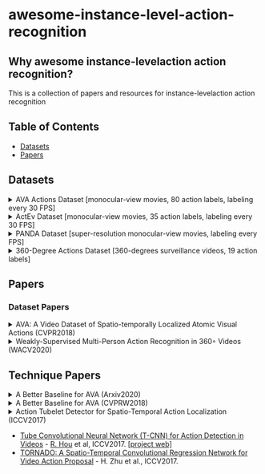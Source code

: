 # awesome-instance-level-action-recognition


## Why awesome instance-levelaction action recognition?

This is a collection of papers and resources for instance-levelaction action recognition


## Table of Contents
- [Datasets](#datasets)
- [Papers](#papers)

## Datasets

<details>
<summary>AVA Actions Dataset [monocular-view movies, 80 action labels, labeling every 30 FPS]</summary>
 <div align="center">
  <img src="images/ava_demo.gif" width="600px"/>
</div>
 
[link](http://research.google.com/ava/)
 </details>
 
 
 
<details>
<summary>ActEv Dataset [monocular-view movies, 35 action labels, labeling every 30 FPS]</summary>
 <div align="center">
  <img src="images/ava_demo.gif" width="600px"/>
</div>
 
[link](https://actev.nist.gov/trecvid20#tab_data)
 </details>
 
 
<details>
<summary>PANDA Dataset [super-resolution monocular-view movies, labeling every FPS]</summary>
 <div align="center">
  <img src="images/panda.png" width="600px"/>
</div>
 
[link](http://www.panda-dataset.com/index.html)
 </details>
 
 <details>
<summary>360-Degree Actions Dataset [360-degrees surveillance videos, 19 action labels]</summary>
 <div align="center">
  <img src="images/360.png" width="900px"/>
</div>
 
[link](https://github.com/ryukenzen/360action)
 </details>


## Papers
### Dataset Papers

<details>
<summary>AVA: A Video Dataset of Spatio-temporally Localized Atomic Visual Actions (CVPR2018)</summary>
 
 [pdf](https://arxiv.org/pdf/1705.08421.pdf)
 
@inproceedings{gu2018ava,
  title={Ava: A video dataset of spatio-temporally localized atomic visual actions},
  author={Gu, Chunhui and Sun, Chen and Ross, David A and Vondrick, Carl and Pantofaru, Caroline and Li, Yeqing and Vijayanarasimhan, Sudheendra and Toderici, George and Ricco, Susanna and Sukthankar, Rahul and others},
  booktitle={Proceedings of the IEEE Conference on Computer Vision and Pattern Recognition},
  pages={6047--6056},
  year={2018}
}
</details>



<details>
<summary>Weakly-Supervised Multi-Person Action Recognition in 360◦ Videos (WACV2020)</summary>
 
 [pdf](https://openaccess.thecvf.com/content_WACV_2020/papers/Li_Weakly-Supervised_Multi-Person_Action_Recognition_in_360circ_Videos_WACV_2020_paper.pdf)
 [code](https://github.com/ryukenzen/360action)
 
 @inproceedings{li2020weakly,
  title={Weakly-Supervised Multi-Person Action Recognition in 360° Videos},
  author={Li, Junnan and Liu, Jianquan and Wang, Yongkang and Nishimura, Shoji and Kankanhalli, Mohan S},
  booktitle={2020 IEEE Winter Conference on Applications of Computer Vision (WACV)},
  pages={497--505},
  year={2020},
  organization={IEEE}
}
</details>

## Technique Papers

<details>
<summary>A Better Baseline for AVA (Arxiv2020)</summary>
 
 [pdf](https://arxiv.org/pdf/2006.07976v2.pdf)
 [code](https://github.com/Siyu-C/ACAR-Net)
 
@article{pan2020actor,
  title={Actor-context-actor relation network for spatio-temporal action localization},
  author={Pan, Junting and Chen, Siyu and Shou, Zheng and Shao, Jing and Li, Hongsheng},
  journal={arXiv preprint arXiv:2006.07976},
  url = {https://arxiv.org/pdf/2006.07976v2.pdf},
  year={2020}
}
</details>



<details>
<summary>A Better Baseline for AVA (CVPRW2018)</summary>
 
 [pdf](https://arxiv.org/pdf/1807.10066.pdf)
 
@inproceedings{kalogeiton2017action,
  title={Action tubelet detector for spatio-temporal action localization},
  author={Kalogeiton, Vicky and Weinzaepfel, Philippe and Ferrari, Vittorio and Schmid, Cordelia},
  booktitle={Proceedings of the IEEE International Conference on Computer Vision},
  pages={4405--4413},
  year={2017}
}
</details>



<details>
<summary>Action Tubelet Detector for Spatio-Temporal Action Localization (ICCV2017)</summary>
 
 [pdf](http://thoth.inrialpes.fr/src/ACTdetector/)
 [code](https://github.com/vkalogeiton/caffe/tree/act-detector)
 
@inproceedings{kalogeiton2017action,
  title={Action tubelet detector for spatio-temporal action localization},
  author={Kalogeiton, Vicky and Weinzaepfel, Philippe and Ferrari, Vittorio and Schmid, Cordelia},
  booktitle={Proceedings of the IEEE International Conference on Computer Vision},
  pages={4405--4413},
  year={2017}
}
</details>



* [Tube Convolutional Neural Network (T-CNN) for Action Detection in Videos](https://arxiv.org/pdf/1703.10664.pdf) - [R. Hou](http://www.cs.ucf.edu/~rhou/) et al, ICCV2017. [[project web]](http://crcv.ucf.edu/projects/TCNN/)
* [TORNADO: A Spatio-Temporal Convolutional Regression Network for Video Action Proposal](http://openaccess.thecvf.com/content_ICCV_2017/papers/Zhu_TORNADO_A_Spatio-Temporal_ICCV_2017_paper.pdf) - H. Zhu et al., ICCV2017. 
